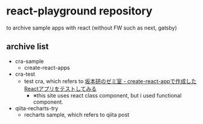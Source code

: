 # react-playground repository
to archive sample apps with react (without FW such as next, gatsby)

## archive list
- cra-sample
  - create-react-apps
- cra-test
  - test cra, which refers to [坂本研のゼミ室 - create-react-appで作成したReactアプリをテストしてみる](https://takashinoda.hatenablog.com/entry/2019/12/01/002203)
    - ※this site uses react class component, but i used functional component.
- qiita-recharts-try
  - recharts sample, which refers to qiita post
